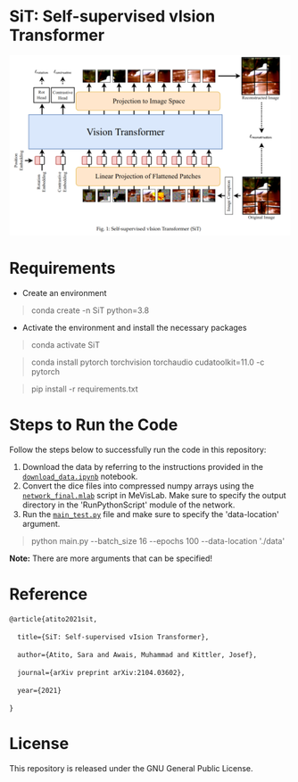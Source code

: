 # SiT: Self-supervised vIsion Transformer 

![](imgs/SiT_.png)


# Requirements
- Create an environment
> conda create -n SiT python=3.8
- Activate the environment and install the necessary packages
> conda activate SiT

> conda install pytorch torchvision torchaudio cudatoolkit=11.0 -c pytorch

> pip install -r requirements.txt

# Steps to Run the Code
Follow the steps below to successfully run the code in this repository:

1. Download the data by referring to the instructions provided in the [`download_data.ipynb`](./download_data.ipynb) notebook.
2. Convert the dice files into compressed numpy arrays using the [`network_final.mlab`](./network_final.mlab) script in MeVisLab. Make sure to specify the output directory in the 'RunPythonScript' module of the network.
3. Run the [`main_test.py`](./main_test.py) file and make sure to specify the 'data-location' argument.
> python main.py --batch_size 16 --epochs 100 --data-location './data'

**Note:** There are more arguments that can be specified!

# Reference


```
@article{atito2021sit,

  title={SiT: Self-supervised vIsion Transformer},

  author={Atito, Sara and Awais, Muhammad and Kittler, Josef},

  journal={arXiv preprint arXiv:2104.03602},

  year={2021}

}
```


# License
This repository is released under the GNU General Public License.


